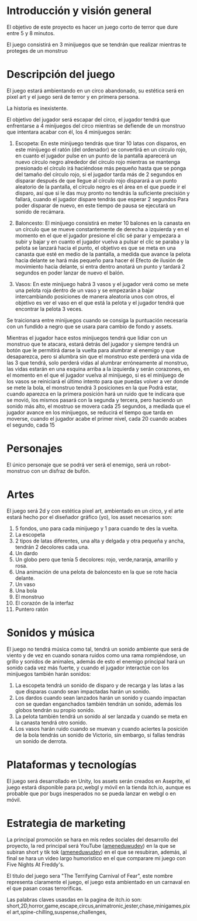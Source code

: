 # Introducción y visión general

El objetivo de este proyecto es hacer un juego corto de terror que dure entre 5 y 8 minutos.

El juego consistirá en 3 minijuegos que se tendrán que realizar mientras te proteges de un monstruo

# Descripción del juego

El juego estará ambientando en un circo abandonado, su estética será en pixel art y el juego será de terror y en primera persona.

La historia es inexistente.

El objetivo del jugador será escapar del circo, el jugador tendrá que enfrentarse a 4 minijuegos del circo mientras se defiende de un monstruo que intentara acabar con él, los 4 minijuegos serán:

1. Escopeta: En este minijuego tendrás que tirar 10 latas con disparos, en este minijuego el ratón (del ordenador) se convertirá en un círculo rojo, en cuanto el jugador pulse en un punto de la pantalla aparecerá un nuevo círculo negro
alrededor del círculo rojo mientras se mantenga presionado el círculo irá haciéndose más pequeño hasta que se ponga del tamaño del círculo rojo, si el jugador tarda más de 2 segundos en disparar después de que llegue al círculo rojo
disparará a un punto aleatorio de la pantalla, el círculo negro es el área en el que puede ir el disparo, así que si le das muy pronto no tendrás la suficiente precisión y fallará, cuando el jugador dispare tendrás que esperar 2 segundos
Para poder disparar de nuevo, en este tiempo de pausa se ejecutará un sonido de recámara.

2. Baloncesto: El minijuego consistirá en meter 10 balones en la canasta en un círculo que se mueve constantemente de derecha a izquierda y en el momento en el que el jugador presione el clic sé parar y empezara a subir y bajar y en cuanto el jugador vuelva a pulsar el clic
se paraba y la pelota se lanzará hacia el punto, el objetivo es que se meta en una canasta que esté en medio de la pantalla, a medida que avance la pelota hacia delante se hará más pequeño para hacer él
Efecto de ilusión de movimiento hacia delante, si entra dentro anotará un punto y tardará 2 segundos en poder lanzar de nuevo el balón.

3. Vasos: En este minijuego habrá 3 vasos y el jugador verá como se mete una pelota roja dentro de un vaso y se empezarán a bajar intercambiando posiciones de manera aleatoria unos con otros, el objetivo es ver
el vaso en el que está la pelota y el jugador tendrá que encontrar la pelota 3 veces.

Se traicionara entre minijuegos cuando se consiga la puntuación necesaria con un fundido a negro que se usara para cambio de fondo y assets.

Mientras el jugador hace estos minijuegos tendrá que lidiar con un monstruo que te atacara, estará detrás del jugador y siempre tendrá un botón que le permitirá darse la vuelta para alumbrar al enemigo y que desaparezca,
pero si alumbra sin que el monstruo este perderá una vida de las 3 que tendrá, solo perderá vidas al alumbrar erróneamente al monstruo, las vidas estarán en una esquina arriba a la izquierda y serán corazones,
en el momento en el que el jugador vuelva al minijuego, si es el minijuego de los vasos se reiniciará el último intento para que puedas volver a ver donde se mete la bola, el monstruo tendrá 3 posiciones en la que
Podrá estar, cuando aparezca en la primera posición hará un ruido que te indicara que se movió, los mismos pasará con la segunda y tercera, pero haciendo un sonido más alto, el mostruo se movera cada
25 segundos, a mediada que el jugador avance en los minijuegos, se reducirá el tiempo que tarda en moverse, cuando el jugador acabe el primer nivel, cada 20 cuando acabes el segundo, cada 15

# Personajes

El único personaje que se podrá ver será el enemigo, será un robot-monstruo con un disfraz de bufón.

# Artes

El juego será 2d y con estética pixel art, ambientado en un circo, y el arte estará hecho por el diseñador gráfico (yo), los asset necesarios son:

1. 5 fondos, uno para cada minijuego y 1 para cuando te des la vuelta.
2. La escopeta
3. 2 tipos de latas diferentes, una alta y delgada y otra pequeña y ancha, tendrán 2 decolores cada una.
4. Un dardo
5. Un globo pero que tenía 5 decolores: rojo, verde,naranja, amarillo y rosa.
6. Una animación de una pelota de baloncesto en la que se rote hacia delante.
7. Un vaso
8. Una bola
9. El monstruo
10. El corazón de la interfaz
11. Puntero ratón

# Sonidos y música

El juego no tendrá música como tal, tendrá un sonido ambiente que será de viento y de vez en cuando sonara ruidos como una rama rompiéndose, un grillo y sonidos de animales, además de esto el enemigo principal hará un sonido cada vez más fuerte, y cuando el jugador interactúe con los minijuegos también harán sonidos:

1. La escopeta tendrá un sonido de disparo y de recarga y las latas a las que disparas cuando sean impactadas harán un sonido.
2. Los dardos cuando sean lanzados harán un sonido y cuando impactan con se quedan enganchados también tendrán un sonido, además los globos tendrán su propio sonido.
3. La pelota también tendrá un sonido al ser lanzada y cuando se meta en la canasta tendrá otro sonido.
4. Los vasos harán ruido cuando se muevan y cuando aciertes la posición de la bola tendrás un sonido de Victorio, sin embargo, si fallas tendrás un sonido de derrota.

# Plataformas y tecnologías

El juego será desarrollado en Unity, los assets serán creados en Aseprite, el juego estará disponible para pc,webgl y móvil en la tienda itch.io, aunque es probable que por bugs inesperados no se pueda lanzar en webgl o en móvil.

# Estrategia de marketing

La principal promoción se hara en mis redes sociales del desarrollo del proyecto, la red principal será YouTube ([ameneduwudev](https://www.youtube.com/@AMENEDUWUDEV/videos)) en la que se subiran short y tik tok ([ameneduwudev](https://www.tiktok.com/@ameneduwudev)) en el que se resubiran, además, al final se hara un video largo humoristico en el que comparare mi juego con Five Nights At Freddy's.

El titulo del juego sera "The Terrifying Carnival of Fear", este nombre representa claramente el juego, el juego esta ambientado en un carnaval en el que pasan cosas terrorificas.

Las palabras claves usasdas en la pagina de itch.io son:
short,2D,horror,game,escape,circus,animatronic,jester,chase,minigames,pixel art,spine-chilling,suspense,challenges,